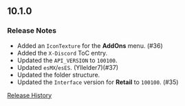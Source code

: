 ## 10.1.0

### Release Notes

- Added an `IconTexture` for the **AddOns** menu. (#36)
- Added the `X-Discord` ToC entry.
- Updated the `API_VERSION` to `100100`.
- Updated `esMX`/`esES`. (Yllelder7)(#37)
- Updated the folder structure.
- Updated the `Interface` version for **Retail** to `100100`. (#35)

[Release History](https://github.com/SFX-WoW/Masque_Entropy/wiki/History)
